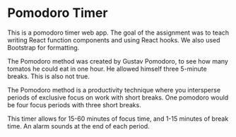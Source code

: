 # Pomodoro Timer

This is a pomodoro timer web app. The goal of the assignment was to teach writing React function components and using React hooks.
We also used Bootstrap for formatting.

The Pomodoro method was created by Gustav Pomodoro, to see how many tomatos he could eat in one hour. He allowed himself three 5-minute breaks.
This is also not true.

The Pomodoro method is a productivity technique where you intersperse periods of exclusive focus on work with short breaks. One pomodoro would be four focus periods with three short breaks.

This timer allows for 15-60 minutes of focus time, and 1-15 minutes of break time. An alarm sounds at the end of each period.
